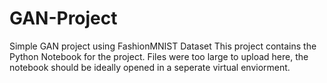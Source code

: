 # GAN-Project
Simple GAN project using FashionMNIST Dataset
This project contains the Python Notebook for the project.
Files were too large to upload here, the notebook should be ideally opened in a seperate virtual enviorment.
